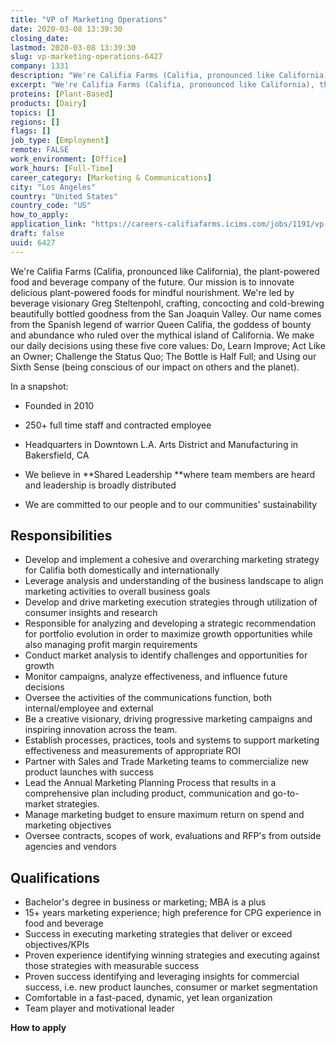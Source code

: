 ```yaml
---
title: "VP of Marketing Operations"
date: 2020-03-08 13:39:30
closing_date: 
lastmod: 2020-03-08 13:39:30
slug: vp-marketing-operations-6427
company: 1331
description: "We're Califia Farms (Califia, pronounced like California), the plant-powered food and beverage company of the future. Our mission is to innovate delicious plant-powered foods for mindful nourishment. We're led by beverage visionary Greg Steltenpohl, crafting, concocting and cold-brewing beautifully bottled goodness from the San Joaquin Valley. Our name comes from the Spanish legend of warrior Queen Califia, the goddess of bounty and abundance who ruled over the mythical island of California."
excerpt: "We're Califia Farms (Califia, pronounced like California), the plant-powered food and beverage company of the future. Our mission is to innovate delicious plant-powered foods for mindful nourishment. We're led by beverage visionary Greg Steltenpohl, crafting, concocting and cold-brewing beautifully bottled goodness from the San Joaquin Valley. Our name comes from the Spanish legend of warrior Queen Califia, the goddess of bounty and abundance who ruled over the mythical island of California."
proteins: [Plant-Based]
products: [Dairy]
topics: []
regions: []
flags: []
job_type: [Employment]
remote: FALSE
work_environment: [Office]
work_hours: [Full-Time]
career_category: [Marketing & Communications]
city: "Los Angeles"
country: "United States"
country_code: "US"
how_to_apply: 
application_link: "https://careers-califiafarms.icims.com/jobs/1191/vp-of-marketing-operations/job"
draft: false
uuid: 6427
---
```

We\'re Califia Farms (Califia, pronounced like California), the
plant-powered food and beverage company of the future. Our mission is to
innovate delicious plant-powered foods for mindful nourishment. We\'re
led by beverage visionary Greg Steltenpohl, crafting, concocting and
cold-brewing beautifully bottled goodness from the San Joaquin Valley.
Our name comes from the Spanish legend of warrior Queen Califia, the
goddess of bounty and abundance who ruled over the mythical island of
California. We make our daily decisions using these five core
values: Do, Learn Improve; Act Like an Owner; Challenge the Status
Quo; The Bottle is Half Full; and Using our Sixth Sense (being conscious
of our impact on others and the planet).

In a snapshot:

-   Founded in 2010

-   250+ full time staff and contracted employee

-   Headquarters in Downtown L.A. Arts District and Manufacturing in
    Bakersfield, CA

-   We believe in **Shared Leadership **where team members are heard and
    leadership is broadly distributed

-   We are committed to our people and to our communities\'
    sustainability

## Responsibilities

-   Develop and implement a cohesive and overarching marketing strategy
    for Califia both domestically and internationally
-   Leverage analysis and understanding of the business landscape to
    align marketing activities to overall business goals
-   Develop and drive marketing execution strategies through utilization
    of consumer insights and research
-   Responsible for analyzing and developing a strategic recommendation
    for portfolio evolution in order to maximize growth opportunities
    while also managing profit margin requirements
-   Conduct market analysis to identify challenges and opportunities for
    growth
-   Monitor campaigns, analyze effectiveness, and influence future
    decisions
-   Oversee the activities of the communications function, both
    internal/employee and external
-   Be a creative visionary, driving progressive marketing campaigns and
    inspiring innovation across the team.
-   Establish processes, practices, tools and systems to support
    marketing effectiveness and measurements of appropriate ROI
-   Partner with Sales and Trade Marketing teams to commercialize new
    product launches with success
-   Lead the Annual Marketing Planning Process that results in a
    comprehensive plan including product, communication and go-to-market
    strategies.
-   Manage marketing budget to ensure maximum return on spend and
    marketing objectives
-   Oversee contracts, scopes of work, evaluations and RFP\'s from
    outside agencies and vendors

## Qualifications

-   Bachelor's degree in business or marketing; MBA is a plus
-   15+ years marketing experience; high preference for CPG experience
    in food and beverage
-   Success in executing marketing strategies that deliver or exceed
    objectives/KPIs
-   Proven experience identifying winning strategies and executing
    against those strategies with measurable success
-   Proven success identifying and leveraging insights for commercial
    success, i.e. new product launches, consumer or market segmentation
-   Comfortable in a fast-paced, dynamic, yet lean organization
-   Team player and motivational leader


**How to apply**



